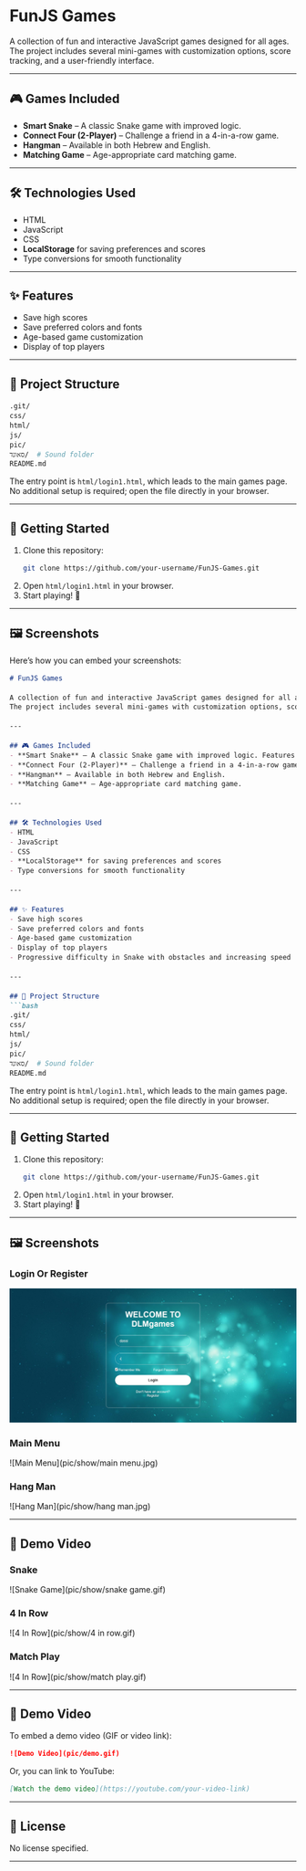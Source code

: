 # FunJS Games

A collection of fun and interactive JavaScript games designed for all ages.  
The project includes several mini-games with customization options, score tracking, and a user-friendly interface.

---

## 🎮 Games Included
- **Smart Snake** – A classic Snake game with improved logic.  
- **Connect Four (2-Player)** – Challenge a friend in a 4-in-a-row game.  
- **Hangman** – Available in both Hebrew and English.  
- **Matching Game** – Age-appropriate card matching game.

---

## 🛠️ Technologies Used
- HTML  
- JavaScript  
- CSS  
- **LocalStorage** for saving preferences and scores  
- Type conversions for smooth functionality

---

## ✨ Features
- Save high scores  
- Save preferred colors and fonts  
- Age-based game customization  
- Display of top players

---

## 📂 Project Structure
```bash
.git/
css/
html/
js/
pic/
סאונד/  # Sound folder
README.md
```
The entry point is `html/login1.html`, which leads to the main games page.  
No additional setup is required; open the file directly in your browser.

---

## 🚀 Getting Started
1. Clone this repository:
    ```bash
    git clone https://github.com/your-username/FunJS-Games.git
    ```
2. Open `html/login1.html` in your browser.  
3. Start playing! 🎉

---

## 🖼️ Screenshots
Here’s how you can embed your screenshots:
```markdown
# FunJS Games

A collection of fun and interactive JavaScript games designed for all ages.  
The project includes several mini-games with customization options, score tracking, and a user-friendly interface.

---

## 🎮 Games Included
- **Smart Snake** – A classic Snake game with improved logic. Features endless progressive levels, increasing speed, and obstacles that make the game continuously more challenging.  
- **Connect Four (2-Player)** – Challenge a friend in a 4-in-a-row game.  
- **Hangman** – Available in both Hebrew and English.  
- **Matching Game** – Age-appropriate card matching game.

---

## 🛠️ Technologies Used
- HTML  
- JavaScript  
- CSS  
- **LocalStorage** for saving preferences and scores  
- Type conversions for smooth functionality

---

## ✨ Features
- Save high scores  
- Save preferred colors and fonts  
- Age-based game customization  
- Display of top players  
- Progressive difficulty in Snake with obstacles and increasing speed

---

## 📂 Project Structure
```bash
.git/
css/
html/
js/
pic/
סאונד/  # Sound folder
README.md
```
The entry point is `html/login1.html`, which leads to the main games page.  
No additional setup is required; open the file directly in your browser.

---

## 🚀 Getting Started
1. Clone this repository:
    ```bash
    git clone https://github.com/your-username/FunJS-Games.git
    ```
2. Open `html/login1.html` in your browser.  
3. Start playing! 🎉

---

## 🖼️ Screenshots
### Login Or Register
![Login Or Register](pic/show/login.jpg)
### Main Menu
![Main Menu](pic/show/main menu.jpg)
### Hang Man
![Hang Man](pic/show/hang man.jpg)

---

## 🎥 Demo Video
### Snake
![Snake Game](pic/show/snake game.gif)
### 4 In Row
![4 In Row](pic/show/4 in row.gif)
### Match Play
![4 In Row](pic/show/match play.gif)

---

## 🎥 Demo Video
To embed a demo video (GIF or video link):
```markdown
![Demo Video](pic/demo.gif)
```
Or, you can link to YouTube:
```markdown
[Watch the demo video](https://youtube.com/your-video-link)
```

---

## 📜 License
No license specified.

---
